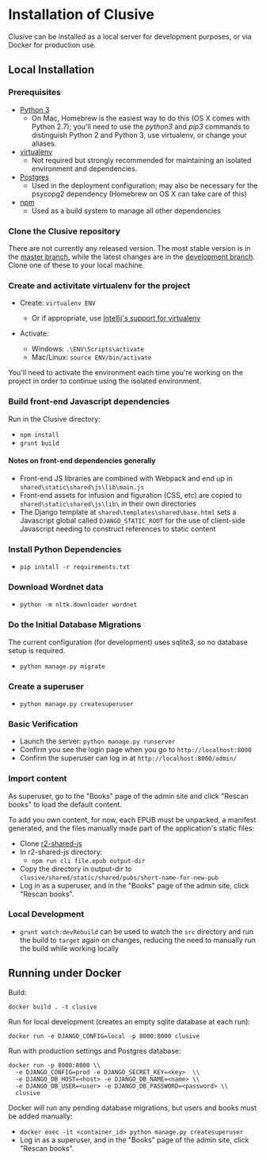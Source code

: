 # Installation of Clusive

Clusive can be installed as a local server for development purposes,
or via Docker for production use.

## Local Installation

### Prerequisites

* [Python 3](https://www.python.org/downloads/)
  * On Mac, Homebrew is the easiest way to do this (OS X comes with Python 2.7); 
    you'll need to use the *python3* and *pip3* commands to distinguish Python 2 and Python 3, 
    use virtualenv, or change your aliases.
* [virtualenv](https://virtualenv.pypa.io/en/stable/installation/) 
  * Not required but strongly recommended for maintaining an isolated environment and dependencies.
* [Postgres](https://www.postgresql.org/) 
  * Used in the deployment configuration; 
    may also be necessary for the psycopg2 dependency (Homebrew on OS X can take care of this)
* [npm](https://www.npmjs.com/)
  * Used as a build system to manage all other dependencies

### Clone the Clusive repository

There are not currently any released version.
The most stable version is in the [master branch](https://github.com/cast-org/clusive/), 
while the latest changes are in the [development branch](https://github.com/cast-org/clusive/tree/development).
Clone one of these to your local machine.

### Create and activitate virtualenv for the project

* Create: `virtualenv ENV`
  - Or if appropriate, use [Intellij's support for virtualenv](https://www.jetbrains.com/help/idea/creating-virtual-environment.html)

* Activate:
  - Windows: `.\ENV\Scripts\activate`
  - Mac/Linux: `source ENV/bin/activate`

You'll need to activate the environment each time you're working on the project in order to continue using the isolated environment.

### Build front-end Javascript dependencies

Run in the Clusive directory:
* `npm install`
* `grunt build`

#### Notes on front-end dependencies generally

* Front-end JS libraries are combined with Webpack and end up in `shared\static\shared\js\lib\main.js`
* Front-end assets for infusion and figuration (CSS, etc) are copied to `shared\static\shared\js\lib\` in their own directories
* The Django template at `shared\templates\shared\base.html` sets a Javascript global called `DJANGO_STATIC_ROOT` for the use of client-side Javascript needing to construct references to static content

### Install Python Dependencies

* `pip install -r requirements.txt`

### Download Wordnet data

* `python -m nltk.downloader wordnet`

### Do the Initial Database Migrations

The current configuration (for development) uses sqlite3, so no database setup is required.

* `python manage.py migrate`

### Create a superuser

* `python manage.py createsuperuser`

### Basic Verification

* Launch the server: `python manage.py runserver`
* Confirm you see the login page when you go to `http://localhost:8000`
* Confirm the superuser can log in at `http://localhost:8000/admin/`

### Import content

As superuser, go to the "Books" page of the admin site and click "Rescan books" to
load the default content.

To add you own content, for now, each EPUB must be unpacked, a manifest generated, and the files manually 
made part of the application's static files:
* Clone [r2-shared-js](https://github.com/readium/r2-shared-js)
* In r2-shared-js directory:
  * `npm run cli file.epub output-dir`
* Copy the directory in output-dir to `clusive/shared/static/shared/pubs/short-name-for-new-pub`
* Log in as a superuser, and in the "Books" page of the admin site, click "Rescan books".

### Local Development

* `grunt watch:devRebuild` can be used to watch the `src` directory and run the build to `target` again on changes, reducing the need to manually run the build while working locally

## Running under Docker

Build:

`docker build . -t clusive`

Run for local development (creates an empty sqlite database at each run):

`docker run -e DJANGO_CONFIG=local -p 8000:8000 clusive`

Run with production settings and Postgres database:

```
docker run -p 8000:8000 \\
  -e DJANGO_CONFIG=prod -e DJANGO_SECRET_KEY=<key>  \\
  -e DJANGO_DB_HOST=<host> -e DJANGO_DB_NAME=<name> \\
  -e DJANGO_DB_USER=<user> -e DJANGO_DB_PASSWORD=<password> \\
  clusive
```
Docker will run any pending database migrations, 
but users and books must be added manually:

* `docker exec -it <container_id> python manage.py createsuperuser`
* Log in as a superuser, and in the "Books" page of the admin site, click "Rescan books".